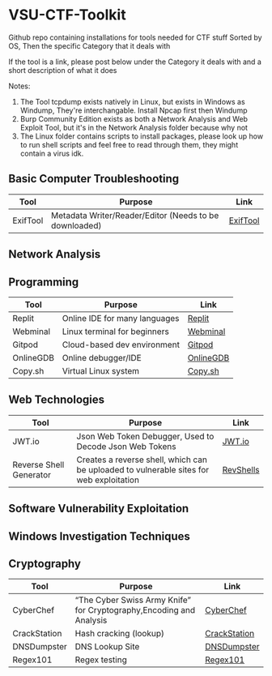 # VSU-CTF-Toolkit

Github repo containing installations for tools needed for CTF stuff
Sorted by OS, Then the specific Category that it deals with

If the tool is a link, please post below under the Category it deals with and a short description of what it does

Notes: 
1. The Tool tcpdump exists natively in Linux, but exists in Windows as Windump, They're interchangable. Install Npcap first then Windump
2. Burp Community Edition exists as both a Network Analysis and Web Exploit Tool, but it's in the Network Analysis folder because why not
3. The Linux folder contains scripts to install packages, please look up how to run shell scripts and feel free to read through them, they might contain a virus idk.



## Basic Computer Troubleshooting
| Tool      | Purpose                       | Link                               |
| --------- | ----------------------------- | ---------------------------------- |
| ExifTool    | Metadata Writer/Reader/Editor (Needs to be downloaded) | [ExifTool](https://exiftool.org/install.html)       |

## Network Analysis

## Programming
| Tool      | Purpose                       | Link                               |
| --------- | ----------------------------- | ---------------------------------- |
| Replit    | Online IDE for many languages | [Replit](https://replit.com)       |
| Webminal  | Linux terminal for beginners  | [Webminal](https://webminal.org)   |
| Gitpod    | Cloud-based dev environment   | [Gitpod](https://gitpod.io)        |
| OnlineGDB | Online debugger/IDE           | [OnlineGDB](https://onlinegdb.com) |
| Copy.sh   | Virtual Linux system          | [Copy.sh](https://copy.sh/v86)    |

## Web Technologies
| Tool                    | Purpose                         | Link                                          |
| ----------------------- | ------------------------------- | --------------------------------------------- |
| JWT.io                  | Json Web Token Debugger, Used to Decode Json Web Tokens               | [JWT.io](https://jwt.io)                       |
| Reverse Shell Generator | Creates a reverse shell, which can be uploaded to vulnerable sites for web exploitation | [RevShells](https://www.revshells.com)        |

## Software Vulnerability Exploitation

## Windows Investigation Techniques

## Cryptography

| Tool                    | Purpose                         | Link                                           |
| ----------------------- | ------------------------------- | ---------------------------------------------  |
| CyberChef               | “The Cyber Swiss Army Knife” for Cryptography,Encoding and Analysis    | [CyberChef](https://gchq.github.io/CyberChef)  |
| CrackStation            | Hash cracking (lookup)                     | [CrackStation](https://crackstation.net)        |
| DNSDumpster             | DNS Lookup Site                      | [DNSDumpster](https://dnsdumpster.com)          |
| Regex101                | Regex testing                   | [Regex101](https://regex101.com)                |


